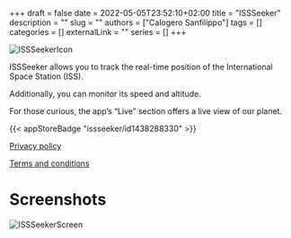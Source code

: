 +++ 
draft = false
date = 2022-05-05T23:52:10+02:00
title = "ISSSeeker"
description = ""
slug = ""
authors = ["Calogero Sanfilippo"]
tags = []
categories = []
externalLink = ""
series = []
+++

![ISSSeekerIcon](/images/issseeker_icon.png)

ISSSeeker allows you to track the real-time position of the International Space Station (ISS). 

Additionally, you can monitor its speed and altitude. 

For those curious, the app’s “Live” section offers a live view of our planet.

{{< appStoreBadge "issseeker/id1438288330" >}}

[Privacy policy](/privacy/issseeker)

[Terms and conditions](/terms/issseeker-terms)

# Screenshots

![ISSSeekerScreen](/images/issseeker_screen.png)